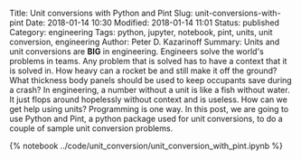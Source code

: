 Title: Unit conversions with Python and Pint
Slug: unit-conversions-with-pint
Date: 2018-01-14 10:30
Modified: 2018-01-14 11:01
Status: published
Category: engineering
Tags: python, jupyter, notebook, pint, units, unit conversion, engineering
Author: Peter D. Kazarinoff
Summary: Units and unit conversions are **BIG** in engineering. Engineers solve the world's problems in teams. Any problem that is solved has to have a context that it is solved in. How heavy can a rocket be and still make it off the ground? What thickness body panels should be used to keep occupants save during a crash? In engineering, a number without a unit is like a fish without water. It just flops around hopelessly without context and is useless. How can we get help using units? Programming is one way. In this post, we are going to use Python and Pint, a python package used for unit conversions, to do a couple of sample unit conversion problems.
 

{% notebook ../code/unit_conversion/unit_conversion_with_pint.ipynb %}